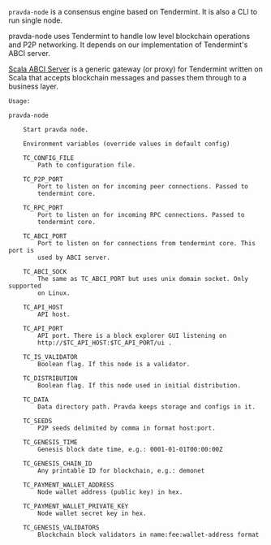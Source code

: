 `pravda-node` is a consensus engine based on Tendermint. It is also a CLI to run
single node.

pravda-node uses Tendermint to handle low level blockchain operations and P2P
networking. It depends on our implementation of Tendermint's ABCI server.

[Scala ABCI Server](https://github.com/mytimecoin/scala-abci-server) is a
generic gateway (or proxy) for Tendermint written on Scala that accepts
blockchain messages and passes them through to a business layer.

```
Usage:

pravda-node

    Start pravda node.

    Environment variables (override values in default config)

    TC_CONFIG_FILE
        Path to configuration file.

    TC_P2P_PORT
        Port to listen on for incoming peer connections. Passed to
        tendermint core.

    TC_RPC_PORT
        Port to listen on for incoming RPC connections. Passed to
        tendermint core.

    TC_ABCI_PORT
        Port to listen on for connections from tendermint core. This port is
        used by ABCI server.

    TC_ABCI_SOCK
        The same as TC_ABCI_PORT but uses unix domain socket. Only supported
        on Linux.

    TC_API_HOST
        API host.

    TC_API_PORT
        API port. There is a block explorer GUI listening on
        http://$TC_API_HOST:$TC_API_PORT/ui .

    TC_IS_VALIDATOR
        Boolean flag. If this node is a validator.

    TC_DISTRIBUTION
        Boolean flag. If this node used in initial distribution.

    TC_DATA
        Data directory path. Pravda keeps storage and configs in it.

    TC_SEEDS
        P2P seeds delimited by comma in format host:port.

    TC_GENESIS_TIME
        Genesis block date time, e.g.: 0001-01-01T00:00:00Z

    TC_GENESIS_CHAIN_ID
        Any printable ID for blockchain, e.g.: demonet

    TC_PAYMENT_WALLET_ADDRESS
        Node wallet address (public key) in hex.

    TC_PAYMENT_WALLET_PRIVATE_KEY
        Node wallet secret key in hex.

    TC_GENESIS_VALIDATORS
        Blockchain block validators in name:fee:wallet-address format
```
